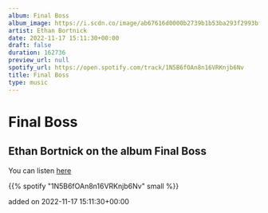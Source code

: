 ```yaml
---
album: Final Boss
album_image: https://i.scdn.co/image/ab67616d0000b2739b1b53ba293f2993bf9ec90f
artist: Ethan Bortnick
date: 2022-11-17 15:11:30+00:00
draft: false
duration: 162736
preview_url: null
spotify_url: https://open.spotify.com/track/1N5B6fOAn8n16VRKnjb6Nv
title: Final Boss
type: music
---
```



# Final Boss

## Ethan Bortnick on the album Final Boss

You can listen [here](https://open.spotify.com/track/1N5B6fOAn8n16VRKnjb6Nv)

{{% spotify "1N5B6fOAn8n16VRKnjb6Nv" small %}}

added on 2022-11-17 15:11:30+00:00